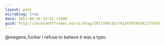 ```yaml
---
layout: post
microblog: true
date: 2017-09-26 13:51 +1300
guid: http://JacksonOfTrades.micro.blog/2017/09/26/t912479595542175745.html
---
```

@megane_fucker I refuse to believe it was a typo.
